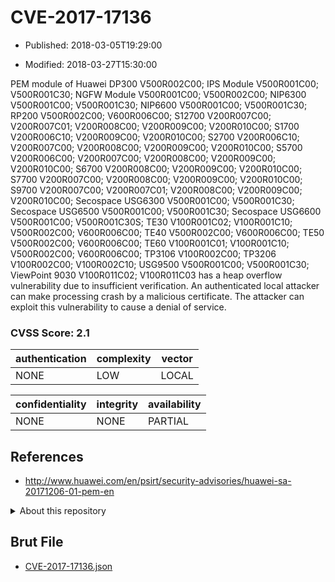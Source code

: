 # CVE-2017-17136

- Published: 2018-03-05T19:29:00

- Modified: 2018-03-27T15:30:00

PEM module of Huawei DP300 V500R002C00; IPS Module V500R001C00; V500R001C30; NGFW Module V500R001C00; V500R002C00; NIP6300 V500R001C00; V500R001C30; NIP6600 V500R001C00; V500R001C30; RP200 V500R002C00; V600R006C00; S12700 V200R007C00; V200R007C01; V200R008C00; V200R009C00; V200R010C00; S1700 V200R006C10; V200R009C00; V200R010C00; S2700 V200R006C10; V200R007C00; V200R008C00; V200R009C00; V200R010C00; S5700 V200R006C00; V200R007C00; V200R008C00; V200R009C00; V200R010C00; S6700 V200R008C00; V200R009C00; V200R010C00; S7700 V200R007C00; V200R008C00; V200R009C00; V200R010C00; S9700 V200R007C00; V200R007C01; V200R008C00; V200R009C00; V200R010C00; Secospace USG6300 V500R001C00; V500R001C30; Secospace USG6500 V500R001C00; V500R001C30; Secospace USG6600 V500R001C00; V500R001C30S; TE30 V100R001C02; V100R001C10; V500R002C00; V600R006C00; TE40 V500R002C00; V600R006C00; TE50 V500R002C00; V600R006C00; TE60 V100R001C01; V100R001C10; V500R002C00; V600R006C00; TP3106 V100R002C00; TP3206 V100R002C00; V100R002C10; USG9500 V500R001C00; V500R001C30; ViewPoint 9030 V100R011C02; V100R011C03 has a heap overflow vulnerability due to insufficient verification. An authenticated local attacker can make processing crash by a malicious certificate. The attacker can exploit this vulnerability to cause a denial of service.

### CVSS Score: **2.1**

| authentication | complexity | vector |
| --- | --- | --- |
| NONE | LOW | LOCAL |

| confidentiality | integrity | availability |
| --- | --- | --- |
| NONE | NONE | PARTIAL |

## References

* http://www.huawei.com/en/psirt/security-advisories/huawei-sa-20171206-01-pem-en

<details>
<summary>About this repository</summary> 

  This repository is part of the project [Live Hack CVE](https://github.com/Live-Hack-CVE). Main website can be found [www.live-hack.org](https://www.live-hack.org) 
  
  Made by [Sn0wAlice](https://github.com/Sn0wAlice) for the people that care about security and need to have a feed of the latest CVEs. Hope you enjoy it, don't forget to star the repo and follow me on [Twitter](https://twitter.com/Sn0wAlice) and [Github](https://github.com/Sn0wAlice). And that is my [personnal website](https://www.alice-snow.me/)

  - [Home Page](https://github.com/Live-Hack-CVE)
  - [Framework](https://github.com/Live-Hack-CVE/cve-framework)
  - [CVE database](https://github.com/Live-Hack-CVE/full_database)
  - [Changelog](https://github.com/Live-Hack-CVE/Changelog)
</details>

## Brut File

* [CVE-2017-17136.json](https://raw.githubusercontent.com/Live-Hack-CVE/full_database/main/cves/2017/CVE-2017-17136.json)

